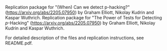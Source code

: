 Replication package for "(When) Can we detect p-hacking?" (https://arxiv.org/abs/2205.07950) by Graham Elliott, Nikolay Kudrin and Kaspar Wuthrich.
Replication package for "The Power of Tests for Detecting $p$-Hacking" (https://arxiv.org/abs/2205.07950) by Graham Elliott, Nikolay Kudrin and Kaspar Wuthrich.

For detailed description of the files and replication instructions, see README.pdf.
